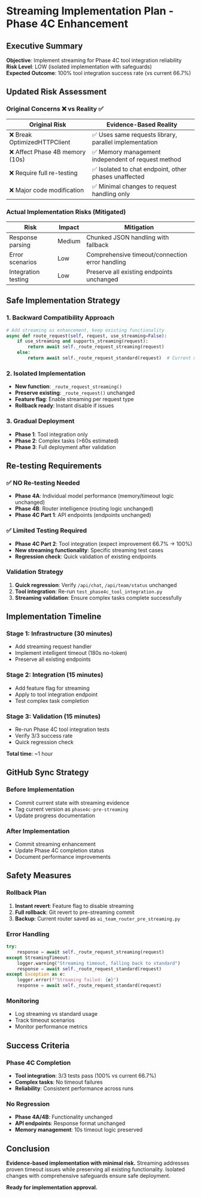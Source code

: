 # Streaming Implementation Plan - Phase 4C Enhancement

## Executive Summary
**Objective**: Implement streaming for Phase 4C tool integration reliability  
**Risk Level**: LOW (isolated implementation with safeguards)  
**Expected Outcome**: 100% tool integration success rate (vs current 66.7%)

## Updated Risk Assessment

### Original Concerns ❌ vs Reality ✅

| Original Risk | Evidence-Based Reality |
|--------------|----------------------|
| ❌ Break OptimizedHTTPClient | ✅ Uses same requests library, parallel implementation |
| ❌ Affect Phase 4B memory (10s) | ✅ Memory management independent of request method |
| ❌ Require full re-testing | ✅ Isolated to chat endpoint, other phases unaffected |
| ❌ Major code modification | ✅ Minimal changes to request handling only |

### Actual Implementation Risks (Mitigated)

| Risk | Impact | Mitigation |
|------|--------|------------|
| Response parsing | Medium | Chunked JSON handling with fallback |
| Error scenarios | Low | Comprehensive timeout/connection error handling |
| Integration testing | Low | Preserve all existing endpoints unchanged |

## Safe Implementation Strategy

### 1. Backward Compatibility Approach
```python
# Add streaming as enhancement, keep existing functionality
async def route_request(self, request, use_streaming=False):
    if use_streaming and supports_streaming(request):
        return await self._route_request_streaming(request)
    else:
        return await self._route_request_standard(request)  # Current method
```

### 2. Isolated Implementation
- **New function**: `_route_request_streaming()` 
- **Preserve existing**: `_route_request()` unchanged
- **Feature flag**: Enable streaming per request type
- **Rollback ready**: Instant disable if issues

### 3. Gradual Deployment
- **Phase 1**: Tool integration only
- **Phase 2**: Complex tasks (>60s estimated)
- **Phase 3**: Full deployment after validation

## Re-testing Requirements

### ✅ NO Re-testing Needed
- **Phase 4A**: Individual model performance (memory/timeout logic unchanged)
- **Phase 4B**: Router intelligence (routing logic unchanged)
- **Phase 4C Part 1**: API endpoints (endpoints unchanged)

### ✅ Limited Testing Required
- **Phase 4C Part 2**: Tool integration (expect improvement 66.7% → 100%)
- **New streaming functionality**: Specific streaming test cases
- **Regression check**: Quick validation of existing endpoints

### Validation Strategy
1. **Quick regression**: Verify `/api/chat`, `/api/team/status` unchanged
2. **Tool integration**: Re-run `test_phase4c_tool_integration.py`
3. **Streaming validation**: Ensure complex tasks complete successfully

## Implementation Timeline

### Stage 1: Infrastructure (30 minutes)
- Add streaming request handler
- Implement intelligent timeout (180s no-token)
- Preserve all existing endpoints

### Stage 2: Integration (15 minutes)  
- Add feature flag for streaming
- Apply to tool integration endpoint
- Test complex task completion

### Stage 3: Validation (15 minutes)
- Re-run Phase 4C tool integration tests
- Verify 3/3 success rate
- Quick regression check

**Total time**: ~1 hour

## GitHub Sync Strategy

### Before Implementation
- Commit current state with streaming evidence
- Tag current version as `phase4c-pre-streaming`
- Update progress documentation

### After Implementation
- Commit streaming enhancement
- Update Phase 4C completion status
- Document performance improvements

## Safety Measures

### Rollback Plan
1. **Instant revert**: Feature flag to disable streaming
2. **Full rollback**: Git revert to pre-streaming commit
3. **Backup**: Current router saved as `ai_team_router_pre_streaming.py`

### Error Handling
```python
try:
    response = await self._route_request_streaming(request)
except StreamingTimeout:
    logger.warning("Streaming timeout, falling back to standard")
    response = await self._route_request_standard(request)
except Exception as e:
    logger.error(f"Streaming failed: {e}")
    response = await self._route_request_standard(request)
```

### Monitoring
- Log streaming vs standard usage
- Track timeout scenarios
- Monitor performance metrics

## Success Criteria

### Phase 4C Completion
- **Tool integration**: 3/3 tests pass (100% vs current 66.7%)
- **Complex tasks**: No timeout failures
- **Reliability**: Consistent performance across runs

### No Regression
- **Phase 4A/4B**: Functionality unchanged
- **API endpoints**: Response format unchanged
- **Memory management**: 10s timeout logic preserved

## Conclusion

**Evidence-based implementation with minimal risk.** Streaming addresses proven timeout issues while preserving all existing functionality. Isolated changes with comprehensive safeguards ensure safe deployment.

**Ready for implementation approval.**
